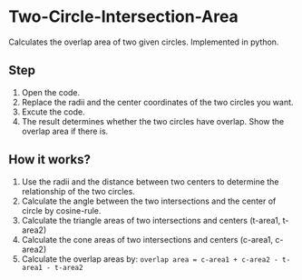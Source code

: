 # Two-Circle-Intersection-Area

Calculates the overlap area of two given circles. Implemented in python. 

## Step
1. Open the code. 
2. Replace the radii and the center coordinates of the two circles you want.
3. Excute the code. 
4. The result determines whether the two circles have overlap. Show the overlap area if there is.

## How it works?
1. Use the radii and the distance between two centers to determine the relationship of the two circles.
2. Calculate the angle between the two intersections and the center of circle by cosine-rule.
3. Calculate the triangle areas of two intersections and centers (t-area1, t-area2) 
4. Calculate the cone areas of two intersections and centers (c-area1, c-area2) 
5. Calculate the overlap areas by:
`overlap area = c-area1 + c-area2 - t-area1 - t-area2`


